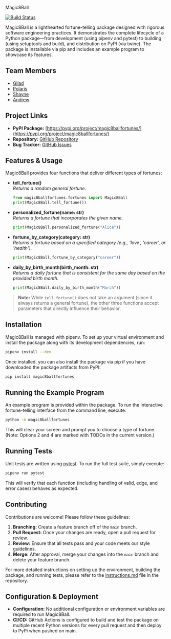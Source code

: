  Magic8Ball

[![Build Status](https://github.com/software-students-spring2025/3-python-package-package/actions/workflows/build.yaml/badge.svg)](https://github.com/software-students-spring2025/3-python-package-package/actions/workflows/build.yaml/badge.svg)

Magic8Ball is a lighthearted fortune-telling package designed with rigorous software engineering practices. It demonstrates the complete lifecycle of a Python package—from development (using pipenv and pytest) to building (using setuptools and build), and distribution on PyPI (via twine). The package is installable via pip and includes an example program to showcase its features.

## Team Members

- [Gilad](https://github.com/giladspitzer)
- [Polaris](https://github.com/pinkmaggs)
- [Shayne](https://github.com/shayne773)
- [Andrew](https://github.com/Toudles)

## Project Links

- **PyPI Package:** [https://pypi.org/project/magic8ballfortunes/](https://pypi.org/project/magic8ballfortunes/)
- **Repository:** [GitHub Repository](https://github.com/software-students-spring2025/3-python-package-package.git)
- **Bug Tracker:** [GitHub Issues](https://github.com/software-students-spring2025/3-python-package-package/issues)

## Features & Usage

Magic8Ball provides four functions that deliver different types of fortunes:

- **tell_fortune()**  
  *Returns a random general fortune.*  
  ```python
  from magic8ballfortunes.fortunes import Magic8Ball
  print(Magic8Ball.tell_fortune())
  ```

- **personalized_fortune(name: str)**  
  *Returns a fortune that incorporates the given name.*  
  ```python
  print(Magic8Ball.personalized_fortune("Alice"))
  ```

- **fortune_by_category(category: str)**  
  *Returns a fortune based on a specified category (e.g., 'love', 'career', or 'health').*  
  ```python
  print(Magic8Ball.fortune_by_category("career"))
  ```

- **daily_by_birth_month(birth_month: str)**  
  *Returns a daily fortune that is consistent for the same day based on the provided birth month.*  
  ```python
  print(Magic8Ball.daily_by_birth_month("March"))
  ```

> **Note:** While `tell_fortune()` does not take an argument (since it always returns a general fortune), the other three functions accept parameters that directly influence their behavior.

## Installation

Magic8Ball is managed with pipenv. To set up your virtual environment and install the package along with its development dependencies, run:

```bash
pipenv install --dev
```

Once installed, you can also install the package via pip if you have downloaded the package artifacts from PyPI:

```bash
pip install magic8ballfortunes
```

## Running the Example Program

An example program is provided within the package. To run the interactive fortune-telling interface from the command line, execute:

```bash
python -m magic8ballfortunes
```

This will clear your screen and prompt you to choose a type of fortune. (Note: Options 2 and 4 are marked with TODOs in the current version.)

## Running Tests

Unit tests are written using [pytest](https://docs.pytest.org/en/latest/). To run the full test suite, simply execute:

```bash
pipenv run pytest
```

This will verify that each function (including handling of valid, edge, and error cases) behaves as expected.

## Contributing

Contributions are welcome! Please follow these guidelines:

1. **Branching:** Create a feature branch off of the `main` branch.
2. **Pull Request:** Once your changes are ready, open a pull request for review.
3. **Review:** Ensure that all tests pass and your code meets our style guidelines.
4. **Merge:** After approval, merge your changes into the `main` branch and delete your feature branch.

For more detailed instructions on setting up the environment, building the package, and running tests, please refer to the [instructions.md](./instructions.md) file in the repository.

## Configuration & Deployment

- **Configuration:** No additional configuration or environment variables are required to run Magic8Ball.
- **CI/CD:** GitHub Actions is configured to build and test the package on multiple recent Python versions for every pull request and then deploy to PyPi when pushed on main.
